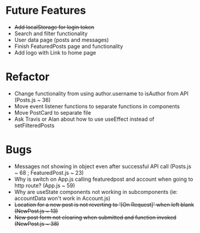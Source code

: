 # Future Features
- ~~Add localStorage for login token~~
- Search and filter functionality
- User data page (posts and messages)
- Finish FeaturedPosts page and functionality
- Add logo with Link to home page

# Refactor 
- Change functionality from using author.username to isAuthor from API (Posts.js ~ 36)
- Move event listener functions to separate functions in components
- Move PostCard to separate file
- Ask Travis or Alan about how to use useEffect instead of setFilteredPosts

# Bugs
- Messages not showing in object even after successful API call (Posts.js ~ 68 ; FeaturedPost.js ~ 23)
- Why is switch on App.js calling featuredpost and account when going to http route? (App.js ~ 59)
- Why are useState components not working in subcomponents (ie: accountData won't work in Account.js)
- ~~Location for a new post is not reverting to '[On Request]' when left blank (NewPost.js ~ 13)~~
- ~~New post form not clearing when submitted and function invoked (NewPost.js ~ 38)~~